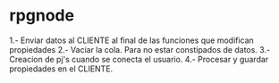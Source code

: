 rpgnode
=======


1.- Enviar datos al CLIENTE al final de las funciones que modifican propiedades
2.- Vaciar la cola. Para no estar constipados de datos.
3.- Creacion de pj's cuando se conecta el usuario.
4.- Procesar y guardar propiedades en el CLIENTE.
